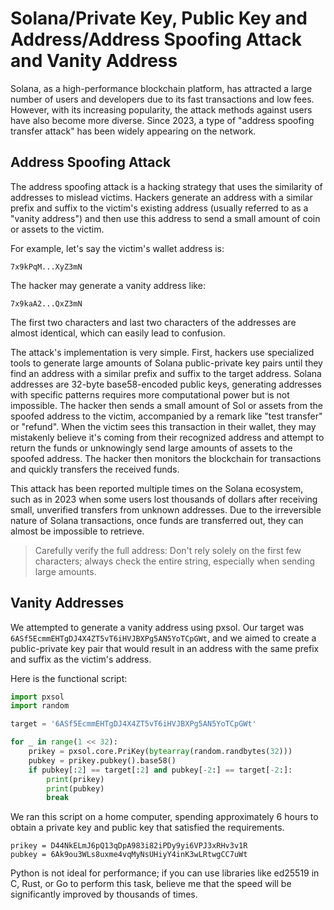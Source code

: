 # Solana/Private Key, Public Key and Address/Address Spoofing Attack and Vanity Address

Solana, as a high-performance blockchain platform, has attracted a large number of users and developers due to its fast transactions and low fees. However, with its increasing popularity, the attack methods against users have also become more diverse. Since 2023, a type of "address spoofing transfer attack" has been widely appearing on the network.

## Address Spoofing Attack

The address spoofing attack is a hacking strategy that uses the similarity of addresses to mislead victims. Hackers generate an address with a similar prefix and suffix to the victim's existing address (usually referred to as a "vanity address") and then use this address to send a small amount of coin or assets to the victim.

For example, let's say the victim's wallet address is:

```text
7x9kPqM...XyZ3mN
```

The hacker may generate a vanity address like:

```text
7x9kaA2...QxZ3mN
```

The first two characters and last two characters of the addresses are almost identical, which can easily lead to confusion.

The attack's implementation is very simple. First, hackers use specialized tools to generate large amounts of Solana public-private key pairs until they find an address with a similar prefix and suffix to the target address. Solana addresses are 32-byte base58-encoded public keys, generating addresses with specific patterns requires more computational power but is not impossible. The hacker then sends a small amount of Sol or assets from the spoofed address to the victim, accompanied by a remark like "test transfer" or "refund". When the victim sees this transaction in their wallet, they may mistakenly believe it's coming from their recognized address and attempt to return the funds or unknowingly send large amounts of assets to the spoofed address. The hacker then monitors the blockchain for transactions and quickly transfers the received funds.

This attack has been reported multiple times on the Solana ecosystem, such as in 2023 when some users lost thousands of dollars after receiving small, unverified transfers from unknown addresses. Due to the irreversible nature of Solana transactions, once funds are transferred out, they can almost be impossible to retrieve.

> Carefully verify the full address: Don't rely solely on the first few characters; always check the entire string, especially when sending large amounts.

## Vanity Addresses

We attempted to generate a vanity address using pxsol. Our target was `6ASf5EcmmEHTgDJ4X4ZT5vT6iHVJBXPg5AN5YoTCpGWt`, and we aimed to create a public-private key pair that would result in an address with the same prefix and suffix as the victim's address.

Here is the functional script:

```py
import pxsol
import random

target = '6ASf5EcmmEHTgDJ4X4ZT5vT6iHVJBXPg5AN5YoTCpGWt'

for _ in range(1 << 32):
    prikey = pxsol.core.PriKey(bytearray(random.randbytes(32)))
    pubkey = prikey.pubkey().base58()
    if pubkey[:2] == target[:2] and pubkey[-2:] == target[-2:]:
        print(prikey)
        print(pubkey)
        break
```

We ran this script on a home computer, spending approximately 6 hours to obtain a private key and public key that satisfied the requirements.

```text
prikey = D44NkELmJ6pQ13qDpA983i82iPDy9yi6VPJ3xRHv3v1R
pubkey = 6Ak9ou3WLs8uxme4vqMyNsUHiyY4inK3wLRtwgCC7uWt
```

Python is not ideal for performance; if you can use libraries like ed25519 in C, Rust, or Go to perform this task, believe me that the speed will be significantly improved by thousands of times.
